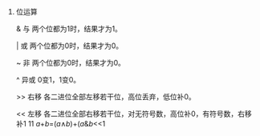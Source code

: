 1. 位运算 

   & 与  两个位都为1时，结果才为1。

   | 或  两个位都为0时，结果才为0。

   ~ 非  两个位都为0时，结果才为0。

   ^ 异或  0变1，1变0。

   \>> 右移  各二进位全部左移若干位，高位丢弃，低位补0。

   << 左移	各二进位全部右移若干位，对无符号数，高位补0，有符号数，右移补1 11
   *a*+*b*=(*a*∧*b*)+(*a*&*b*<<1